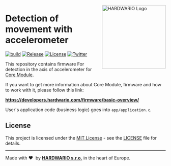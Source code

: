 <a href="https://www.hardwario.com/"><img src="https://www.hardwario.com/ci/assets/hw-logo.svg" width="200" alt="HARDWARIO Logo" align="right"></a>

# Detection of movement with accelerometer

[![build](https://github.com/hardwario/twr-radio-move-detector/actions/workflows/main.yml/badge.svg)](https://github.com/hardwario/twr-radio-move-detector/actions/workflows/main.yml)
[![Release](https://img.shields.io/github/release/bigclownprojects/bcf-radio-move-detector.svg)](https://github.com/bigclownprojects/bcf-radio-move-detector/releases)
[![License](https://img.shields.io/github/license/bigclownprojects/bcf-radio-move-detector.svg)](https://github.com/bigclownprojects/bcf-radio-move-detector/blob/master/LICENSE)
[![Twitter](https://img.shields.io/twitter/follow/hardwario_en.svg?style=social&label=Follow)](https://twitter.com/hardwario_en)

This repository contains firmware For detection in the axis of accelerometer for [Core Module](https://shop.bigclown.com/core-module).

If you want to get more information about Core Module, firmware and how to work with it, please follow this link:

**https://developers.hardwario.com/firmware/basic-overview/**

User's application code (business logic) goes into `app/application.c`.

## License

This project is licensed under the [MIT License](https://opensource.org/licenses/MIT/) - see the [LICENSE](LICENSE) file for details.

---

Made with &#x2764;&nbsp; by [**HARDWARIO s.r.o.**](https://www.hardwario.com/) in the heart of Europe.
